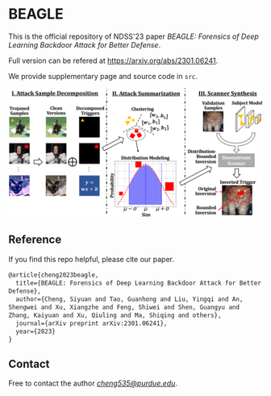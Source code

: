 # BEAGLE

This is the official repository of NDSS'23 paper *BEAGLE: Forensics of Deep Learning Backdoor Attack for Better Defense*.

Full version can be refered at https://arxiv.org/abs/2301.06241.

We provide supplementary page and source code in `src`.

![My Image](overview.png)

## Reference
If you find this repo helpful, please cite our paper.
```
@article{cheng2023beagle,
  title={BEAGLE: Forensics of Deep Learning Backdoor Attack for Better Defense},
  author={Cheng, Siyuan and Tao, Guanhong and Liu, Yingqi and An, Shengwei and Xu, Xiangzhe and Feng, Shiwei and Shen, Guangyu and Zhang, Kaiyuan and Xu, Qiuling and Ma, Shiqing and others},
  journal={arXiv preprint arXiv:2301.06241},
  year={2023}
}
```

## Contact
Free to contact the author *cheng535@purdue.edu*.
